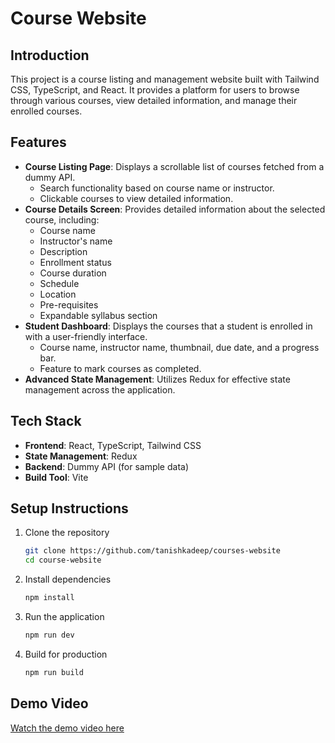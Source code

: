 # Course Website

## Introduction

This project is a course listing and management website built with Tailwind CSS, TypeScript, and React. It provides a platform for users to browse through various courses, view detailed information, and manage their enrolled courses. 

## Features

- **Course Listing Page**: Displays a scrollable list of courses fetched from a dummy API.
  - Search functionality based on course name or instructor.
  - Clickable courses to view detailed information.
- **Course Details Screen**: Provides detailed information about the selected course, including:
  - Course name
  - Instructor's name
  - Description
  - Enrollment status
  - Course duration
  - Schedule
  - Location
  - Pre-requisites
  - Expandable syllabus section
- **Student Dashboard**: Displays the courses that a student is enrolled in with a user-friendly interface.
  - Course name, instructor name, thumbnail, due date, and a progress bar.
  - Feature to mark courses as completed.
- **Advanced State Management**: Utilizes Redux for effective state management across the application.

## Tech Stack

- **Frontend**: React, TypeScript, Tailwind CSS
- **State Management**: Redux
- **Backend**: Dummy API (for sample data)
- **Build Tool**: Vite

## Setup Instructions

1. Clone the repository

   ```bash
   git clone https://github.com/tanishkadeep/courses-website 
   cd course-website 
   ```

2. Install dependencies
    ```bash
    npm install
    ```

3. Run the application
    ```bash
   npm run dev
    ```

4. Build for production
    ```bash
   npm run build
    ```

## Demo Video

[Watch the demo video here](https://drive.google.com/file/d/1nnrQkuc5UVTnCMb-5a0d24Ly_gBq1mQU/view?usp=sharing)

